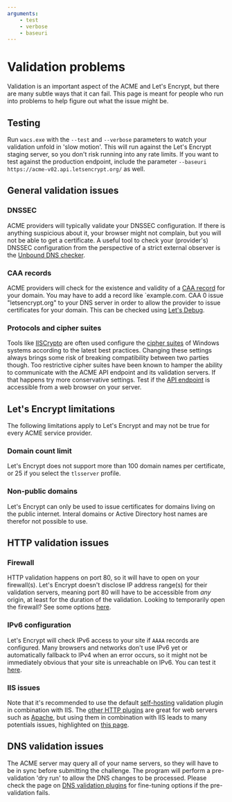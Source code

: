 ```yaml
---
arguments:
    - test
    - verbose
    - baseuri
---
```

# Validation problems
Validation is an important aspect of the ACME and Let's Encrypt, but there are many subtle ways 
that it can fail. This page is meant for people who run into problems to help figure out what 
the issue might be.

## Testing 
Run `wacs.exe` with the `‑‑test` and `‑‑verbose` parameters to watch your validation unfold in 
'slow motion'. This will run against the Let's Encrypt staging server, so you don't risk 
running into any rate limits. If you want to test against the production endpoint, include the
parameter `‑‑baseuri https://acme-v02.api.letsencrypt.org/` as well.

## General validation issues

### DNSSEC
ACME providers will typically validate your DNSSEC configuration. If there is anything suspicious 
about it, your browser might not complain, but you will not be able to get a certificate. A useful 
tool to check your (provider's) DNSSEC configuration from the perspective of a strict external
observer is the [Unbound DNS checker](https://unboundtest.com/).

### CAA records
ACME providers will check for the existence and validity of a 
[CAA record](https://support.dnsimple.com/articles/caa-record/) for your domain. You may have to add
a record like `example.com. CAA 0 issue "letsencrypt.org" to your DNS server in order to allow the
provider to issue certificates for your domain. This can be checked using 
[Let's Debug](https://letsdebug.net/).

### Protocols and cipher suites
Tools like [IISCrypto](https://www.nartac.com/Products/IISCrypto) are often used configure the 
[cipher suites](http://letsencrypt.readthedocs.io/en/latest/ciphers.html) of Windows systems 
according to the latest best practices. Changing these settings always brings some risk of 
breaking compatibility between two parties though. Too restrictive cipher suites have been known 
to hamper the ability to communicate with the ACME API endpoint and its validation servers. If 
that happens try more conservative settings. Test if the 
[API endpoint](https://acme-v02.api.letsencrypt.org) is accessible from a web browser on 
your server.

## Let's Encrypt limitations
The following limitations apply to Let's Encrypt and may not be true for every ACME 
service provider.

### Domain count limit
Let's Encrypt does not support more than 100 domain names per certificate, or 25 if you 
select the `tlsserver` profile.

### Non-public domains
Let's Encrypt can only be used to issue certificates for domains living on the
public internet. Interal domains or Active Directory host names are therefor not
possible to use.

## HTTP validation issues

### Firewall
HTTP validation happens on port 80, so it will have to open on your firewall(s). Let's Encrypt 
doesn't disclose IP address range(s) for their validation servers, meaning port 80 will have 
to be accessible from *any* origin, at least for the duration of the validation. Looking to temporarily open the firewall? See some options [here](/reference/plugins/validation/http/).

### IPv6 configuration 
Let's Encrypt will check IPv6 access to your site if `AAAA` records are configured. Many browsers
and networks don't use IPv6 yet or automatically fallback to IPv4 when an error occurs, so 
it might not be immediately obvious that your site is unreachable on IPv6. You can test 
it [here](http://ipv6-test.com/validate.php).

### IIS issues
Note that it's recommended to use the default [self-hosting](/reference/plugins/validation/http/selfhosting) validation plugin in combination with IIS. The [other HTTP plugins](/reference/plugins/validation/http/) are great for web servers such as [Apache](/manual/advanced-use/examples/apache), but using them in combination with IIS leads to many potentials issues, highlighted on [this page](/manual/iis-configuration).

## DNS validation issues
The ACME server may query all of your name servers, so they will have to be in sync before submitting the challenge. The program will perform a pre-validation
'dry run' to allow the DNS changes to be processed. Please check the page on [DNS validation plugins](/reference/plugins/validation/dns/) for fine-tuning options if the pre-validation fails.
